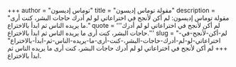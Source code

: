 +++
author = "توماس إديسون"
title = "مقولة توماس إديسون"
description = "مقولة توماس إديسون: لم أكن لأنجح في اختراعاتي لو لم أدرك حاجات البشر، كنت أرى ما يريده الناس ثم ابدأ بالاختراع."
quote = '''لم أكن لأنجح في اختراعاتي لو لم أدرك حاجات البشر، كنت أرى ما يريده الناس ثم ابدأ بالاختراع.'''
slug = "لم-أكن-لأنجح-في-اختراعاتي-لو-لم-أدرك-حاجات-البشر،-كنت-أرى-ما-يريده-الناس-ثم-ابدأ-بالاختراع"
+++
لم أكن لأنجح في اختراعاتي لو لم أدرك حاجات البشر، كنت أرى ما يريده الناس ثم ابدأ بالاختراع.
